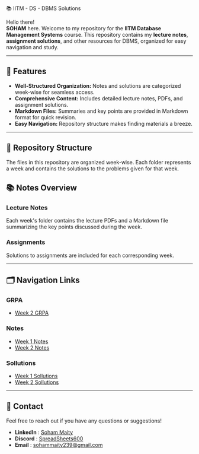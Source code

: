 📚 IITM - DS - DBMS Solutions

Hello there!  
**SOHAM** here. Welcome to my repository for the **IITM Database Management Systems** course. This repository contains my **lecture notes**, **assignment solutions**, and other resources for DBMS, organized for easy navigation and study.

---

## 📝 Features

- **Well-Structured Organization:** Notes and solutions are categorized week-wise for seamless access.
- **Comprehensive Content:** Includes detailed lecture notes, PDFs, and assignment solutions.
- **Markdown Files:** Summaries and key points are provided in Markdown format for quick revision.
- **Easy Navigation:** Repository structure makes finding materials a breeze.

---

## 📁 Repository Structure

The files in this repository are organized week-wise. Each folder represents a week and contains the solutions to the problems given for that week.


## 📚 Notes Overview

### Lecture Notes  
Each week's folder contains the lecture PDFs and a Markdown file summarizing the key points discussed during the week.  

### Assignments  
Solutions to assignments are included for each corresponding week.  

---

## 🗂️ Navigation Links

### GRPA
- [Week 2 GRPA](./GRPA/Week%202)

### Notes
- [Week 1 Notes](./Lecture%20Notes/Week%201)
- [Week 2 Notes](./Lecture%20Notes/Week%201)

### Sollutions
- [Week 1 Sollutions](./Graded%20Assesment/W1-GA.md)
- [Week 2 Sollutions](./Graded%20Assesment/W2-GA.md)
---

## 💬 Contact

Feel free to reach out if you have any questions or suggestions!

- **LinkedIn** : [Soham Maity](https://www.linkedin.com/in/soham-maity-114466218)
- **Discord** : [SpreadSheets600](https://discord.com/users/727012870683885578)
- **Email** : [sohammaity239@gmail.com](mailto:sohammaity239@gmail.com)
